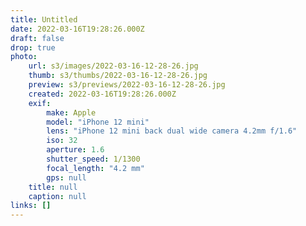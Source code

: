 ```yaml
---
title: Untitled
date: 2022-03-16T19:28:26.000Z
draft: false
drop: true
photo:
    url: s3/images/2022-03-16-12-28-26.jpg
    thumb: s3/thumbs/2022-03-16-12-28-26.jpg
    preview: s3/previews/2022-03-16-12-28-26.jpg
    created: 2022-03-16T19:28:26.000Z
    exif:
        make: Apple
        model: "iPhone 12 mini"
        lens: "iPhone 12 mini back dual wide camera 4.2mm f/1.6"
        iso: 32
        aperture: 1.6
        shutter_speed: 1/1300
        focal_length: "4.2 mm"
        gps: null
    title: null
    caption: null
links: []
---
```

